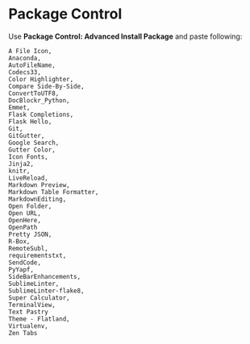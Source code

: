 # Package Control

Use **Package Control: Advanced Install Package** and paste following:

```
A File Icon,
Anaconda,
AutoFileName,
Codecs33,
Color Highlighter,
Compare Side-By-Side,
ConvertToUTF8,
DocBlockr_Python,
Emmet,
Flask Completions,
Flask Hello,
Git,
GitGutter,
Google Search,
Gutter Color,
Icon Fonts,
Jinja2,
knitr,
LiveReload,
Markdown Preview,
Markdown Table Formatter,
MarkdownEditing,
Open Folder,
Open URL,
OpenHere,
OpenPath
Pretty JSON,
R-Box,
RemoteSubl,
requirementstxt,
SendCode,
PyYapf,
SideBarEnhancements,
SublimeLinter,
SublimeLinter-flake8,
Super Calculator,
TerminalView,
Text Pastry
Theme - Flatland,
Virtualenv,
Zen Tabs
```
